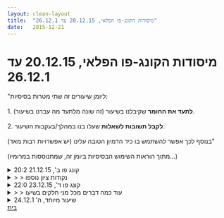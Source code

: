 ```yaml
---
layout: clean-layout
title:  "מיסודות הקונג-פו הפלאי, 20.12.15 עד 26.12.1"
date:   2015-12-21
---
```

# מיסודות הקונג-פו הפלאי, 20.12.15 עד 26.12.1 
&quot;ליומן שיעורים זה שתי מטרות בסיסיות: <br> <br> 1. <b>לתעד את החומר</b> שקיבלנו בשיעור (זה שונה מלתעד מה עברנו בשיעור). <br> <br> 2. <b>לקבל תשובות לשאלות</b> שעלו בנו במהלך/בעקבות השיעור. <br> <br> בנוסף לכך אפשר להשתמש בו כיד הדמיון הטובה עלינו (יש אפשרויות רבות מאד)&quot;<br> <br> (מתוך הוראות השימוש הבסיסיות ביומן זה, שמתנוססות במרומיו...)

<details>
                    <summary>קונג פו ב', 21.12.15 20:2</summary>
                    עוצמה<br>
                  </details><details>
                    <summary>> > נקודות ציון נוספו</summary>
                    בסביבת עבודה של הזזות בשניים ושלושה, כשעבדנו בשלושה - שניים מנסים להזיז את השלישי.<br> מתוך מה שראיתי: היעזרות בשינוי הקצב הפנימי, נוכחות שמסכלת מארבים שלו לשינה שלי (כשאני נרדם, השטח נטול מחבואים ובכל זאת הענקתי לו במתנה מחבוא להפתיע אותי מאחוריו), הרפייה/הקשחה פנימיות וחיצוניות<br> <br> שיפור עבודת הגוף, בין השאר בעזרת שלושה דברים שהועלו כאפשרויות ואכן נעזרתי בהם: חישת הגוף, הרפייה ממה שלא נחוץ לאמץ כרגע, ושימוש בדימוי (השתמשתי בדימוי של אנרגיה צלולה ועמוקה, עם סוג של גבול ברור. זה היה דימוי תחושתי, ויזואלי ואנרגטי חזק וטוב).<br> <br> שיפור אמנות הלחימה שלי לבד:<br> שימוש במרפקים ובברכיים, משולב בעבודה על טווח<br> מפעם לפעם מן &quot;חזרה לבסיס&quot; שכללה בדיקות טווח, בדיקות שהעבודה שלי ריאלית - למשל לא חושפת אותי יותר מדי, ודברים לא מתוכננים שנבעו מאליהם והנחתי להם להיות אבל כשנגמר להם השוונג ניצלתי את זה וחזרתי לעבודה עם המרפקים והברכיים (הגנה ת&quot;כ התקפה, נגיעות קטנות בתקיפה אחורה, שילובי בעיטות, מעברים באוויר)<br> דגש: הכנסת עבודה על עוצמה באופן הרמוני, בלי לגרום לעוינות כלפי זה. (יישמתי אותו אז בעיקר בסביבת עבודה עם מרפקים: רגל אחת במקום קבוע, השניה מתאימה את עצמה אלי שפונה לאחד מארבעת הכיוונים בהסתובבות מתמשכת. הסטה + מרפק,&nbsp;&nbsp;מרפק אחד או רצף, בזרוע אחת או בשתיהן)<br> <br> עם עילי:<br> + העברנו בתור עבודות שקשורות בדגשים שקיבלנו במשך העבודה הקודמת. המטרה: הטמעתם, ושגם השני ייהנה מהם מה יש. בין השאר עשינו זה על זה טסטים. אני כבר לא זוכר מה עילי קיבל והעביר, הייתי שמח לתזכורת.<br> + ציינו דגשים שקיבלנו, לא בהכרח ממקור חיצוני, ותחומי חיים שהיינו רוצים ליישם אותם בהם. השני (זה שלא ציין את הדגש) העביר לשנינו עבודה שקשורה בדגש ובתחום האמורים. עבודה אחת היתה קשורה בחופש פעולה כשצופים בי, עשיתי בה עבודה גרועה. עבודה שניה עסקה במעבר לפעולה בנושא שאני רוצה לעסוק בו, היישום היה לאפשר תוכנית, ליצור תנאים שבהם לחלק חושב ומתכנן יש השפעה. חשוב ומועיל מאוד.<br>
                  </details><details>
                    <summary>קונג פו ד', 23.12.15 22:0</summary>
                    משהו מהחלק האמצעי של השיעור שלי, שהייתי בו עם שיר:<br> <br> בתחילת העבודה המשותפת התברר לנו שהשיעור יכיל גם התקדמות בהגנה על עצמי ביומיום בכיף, בסבבה, והתקדמות באושר שלא מותנה במה שקרה או לא קרה (למשל האושר שמתקשר ללפגוש מישהו אהוב, אבל בלי הלפגוש מישהו אהוב).<br> <br> רוב הזמן למדנו בפורמט נעים, פשוט, מועיל. כל פעם מישהו מאיתנו מצא איזשהו תרגיל לשנינו, ועבדנו איתו (כל אחד לעצמו). יכולנו לנוע בחופשיות בין שלבים בעבודה, תוך הכרזת מספר השלב במעבר אליו. שלב 1 היה פשוט עשיית הדבר, ותוך כדי חווייתו הנחנו לעצמנו להבחין מה &quot;הולך טוב&quot;, מה מפריע/תקוע/לא-אידאלי וכאלה. שלב 2 היה בחירת אחד הדברים שזוהו בשלב 1 (נעים, מפריע, מה שרוצים) ועבודה איתו. יכולנו לשתף את השני/ה בגילויים והתקדמויות מהשלב השני, נדמה לי שבהתחלה הגדרנו שיתופים כאלה כשלב נפרד אבל שכחנו מזה.<br> תרגילים שאני זוכר: קפיצה במקום, קפיצה עם התקדמות אחורה, מעברים בין רגל לרגל (שנינו כיוונו את זה יותר לכיוון ריצה), סריות של תנועות (היתה שם הברכה לפתיחת שיעור למשל), בעיטת סיבוב<br> <br> טיפה מתוך זה:<br> בשלב 1 של קפיצות מעלה-מטה מצאתי כאבים בכפות הרגליים. בשלב 2 מצאתי שאני מכוון לקרב קצת את הברכיים זו לזו, להעביר את המשקל יותר לקשתות כפות הרגליים.<br> בשלב 1 בריצה מצאתי סגירות של הנשימה ומן כובד. בשלב 2 מצאתי שלרוץ יותר מהר ובצעדים יותר גדולים לא יותר קשה אלא להיפך, מכניס לריצה תנופה, מרץ, הנאה. כנ&quot;ל תנועתיות שנותנת דרור לחלקים של הגוף שכשהם מוקשחים ומכונסים זה מפריע וכשהם חופשיים זה לא בזבוז אלה שחרור של הריצה למשהו יותר בריא ונעים. <br> <br> בסוף החלק הזה ראינו איך אפשר ליישם מן תהליך כזה גם בסיטואציות יומיומיות - לראות מה הולך טוב, מה פחות, לעבוד בכוונה עם דברים שבחרתי, להתקדם..<br>
                  </details><details>
                    <summary>> > עוד כמה דברים מכל מני חלקים בשיעו</summary>
                    ת&quot;כ תנועות מתמירות (התנועה השביעית בעיקר) ופורמות (החמישית בעיקר) בתחילת השיעור, מעבר ממצב שבו התפישה שלי את מה שאני עושה &quot;מאוחרת&quot;, תשומת הלב שלי בחלק מחשבתי שעוקב אחרי מה שמתרחש ומגיב באיחור, למצב real time שבו אני עם התנועה. מועיל וכיפי מאוד.<br> <br> &quot;הזזות&quot; עם אסא ובועז, כולל שניים מול אחד (לא עד חמש הזזות כמו ביום שני אלא הזזה אחת כל פעם).<br> מתוך זה: שימוש בחלק-גוף שמישהו מקשיח אוטומטית, כבמוט היגוי. דחיפת כתף אחת ואז הכתף השניה - דבר שצריך ללמוד להתמודד איתו, רק כשחזרנו על זה שוב ושוב מי שעשו לו את זה הבין שמדובר במשהו חדש ולמד לעבוד עם זה נכון.<br> <br> את החלק עם שיר קיבלתי הנחייה לעשות בגג גן העיר, סירבתי והמשכנו ברחבה. זה יצר הפרעה שהתבטאה בהמשך השיעור.<br> <br> בחלק עם שיר ויותר מאוחר בחלק עם אסא היתה עבודה תנועתית זורמת של שניים שעומדים זה מול זה ומגיעים עם הרגל אל הירך של השני בקצב קבוע. כשהעבודה הזאת זורמת טוב זה תמיד יוצר אפקט עמוק, נהדר, פותח.<br>
                  </details><details>
                    <summary>שיעור מיוחד, ה' 24.12.1</summary>
                    בועז הנחה אותנו (בועז, יניב, אסא, סחבק)<br> <br> נסיון להפריד את ההנחיות מהעבודה. כדי להישאר ער להנחייה, לסקור את העבודה שלי, לעצב אותה מחדש..<br> הרגשתי את המידה שבה זה כבר default אצלי.<br> <br> בתור: מסמן עם הרגליים על מישהו אחר, ואז מפה אנושית בשבילו. כדי לשפר את הדיוק, את ההיכרות עם המפה, עם התנועה, עם הכלים שלי, עם הכוונה ומימושה, ליצור איזה אפקט שאני רוצה..<br> ממה שראיתי:<br> מצב פנימי שמדייק אותי לאן שרציתי, ולפעמים מרחק גדול ממצב כזה<br> הקשחות שרירים ממגנות - לפעמים ישירות, לפעמים בעקיפין. למשל מיקום כף הרגל ביחס לשוק ככה ששרירי השוק יותר מגנים עליה.<br> בעיטה &quot;חולפת&quot;, כזאת שרק עוברת דרך המקום, לא משתקעת בו.<br> <br> עם כולם: כל פעם מישהו מסמן על מישהו אחר, המסומן מגיב כמו שהוא רוצה והוא המסמן הבא. מלמד, כיפי, רגוע.<br> אותו דבר, בזוג. התקפה אחת, וכשהיא כבר לא מפתיעה עוד אחת כזאת. לפעמים מי שמולי נראה לי פתאום כמו מבצר בלתי חדיר, לפעמים להיפך, לפעמים משהו חלקי כזה - בחומה הזאת יש נקודת תורפה.<br> <br> הסתכלתי במיקום שלי כרגע בפרק הנוכחי, למשל בתחומים בולטים בפרק ואיפה אני נמצא בהם. כשנשארתי עם זה קיבלתי כל מני רפרנסים. דברים ששיפורם ירים הכל, נקודות מגע בין התחום הזה לאחרים..<br> <br> קיבלתי לחוש בששת האמנים שלי כמו שהם כרגע, הספקתי לעשות את זה עם שלושה (ריפוי, לחימה ולמידה). זה היה נעים במיוחד עם אמן הלחימה בגלל מגע ישיר עם דימוי אנרגטי צלול, חי, כיפי מאוד.
                  </details><a href="javascript:history.back()">בית</a>